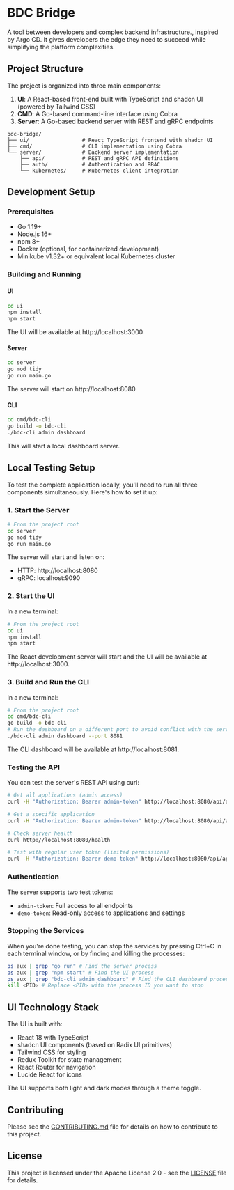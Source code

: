 # BDC Bridge

A tool between developers and complex backend infrastructure., inspired by Argo CD. It gives developers the edge they need to succeed while simplifying the platform complexities.

## Project Structure

The project is organized into three main components:

1. **UI**: A React-based front-end built with TypeScript and shadcn UI (powered by Tailwind CSS)
2. **CMD**: A Go-based command-line interface using Cobra
3. **Server**: A Go-based backend server with REST and gRPC endpoints

```
bdc-bridge/
├── ui/                 # React TypeScript frontend with shadcn UI
├── cmd/                # CLI implementation using Cobra
└── server/             # Backend server implementation
    ├── api/            # REST and gRPC API definitions
    ├── auth/           # Authentication and RBAC
    └── kubernetes/     # Kubernetes client integration
```

## Development Setup

### Prerequisites

- Go 1.19+
- Node.js 16+
- npm 8+
- Docker (optional, for containerized development)
- Minikube v1.32+ or equivalent local Kubernetes cluster

### Building and Running

#### UI

```bash
cd ui
npm install
npm start
```

The UI will be available at http://localhost:3000

#### Server

```bash
cd server
go mod tidy
go run main.go
```

The server will start on http://localhost:8080

#### CLI

```bash
cd cmd/bdc-cli
go build -o bdc-cli
./bdc-cli admin dashboard
```

This will start a local dashboard server.

## Local Testing Setup

To test the complete application locally, you'll need to run all three components simultaneously. Here's how to set it up:

### 1. Start the Server

```bash
# From the project root
cd server
go mod tidy
go run main.go
```

The server will start and listen on:
- HTTP: http://localhost:8080
- gRPC: localhost:9090

### 2. Start the UI

In a new terminal:

```bash
# From the project root
cd ui
npm install
npm start
```

The React development server will start and the UI will be available at http://localhost:3000.

### 3. Build and Run the CLI

In a new terminal:

```bash
# From the project root
cd cmd/bdc-cli
go build -o bdc-cli
# Run the dashboard on a different port to avoid conflict with the server
./bdc-cli admin dashboard --port 8081
```

The CLI dashboard will be available at http://localhost:8081.

### Testing the API

You can test the server's REST API using curl:

```bash
# Get all applications (admin access)
curl -H "Authorization: Bearer admin-token" http://localhost:8080/api/applications

# Get a specific application
curl -H "Authorization: Bearer admin-token" http://localhost:8080/api/applications/frontend

# Check server health
curl http://localhost:8080/health

# Test with regular user token (limited permissions)
curl -H "Authorization: Bearer demo-token" http://localhost:8080/api/applications
```

### Authentication

The server supports two test tokens:
- `admin-token`: Full access to all endpoints
- `demo-token`: Read-only access to applications and settings

### Stopping the Services

When you're done testing, you can stop the services by pressing Ctrl+C in each terminal window, or by finding and killing the processes:

```bash
ps aux | grep "go run" # Find the server process
ps aux | grep "npm start" # Find the UI process
ps aux | grep "bdc-cli admin dashboard" # Find the CLI dashboard process
kill <PID> # Replace <PID> with the process ID you want to stop
```

## UI Technology Stack

The UI is built with:
- React 18 with TypeScript
- shadcn UI components (based on Radix UI primitives)
- Tailwind CSS for styling
- Redux Toolkit for state management
- React Router for navigation
- Lucide React for icons

The UI supports both light and dark modes through a theme toggle.

## Contributing

Please see the [CONTRIBUTING.md](CONTRIBUTING.md) file for details on how to contribute to this project.

## License

This project is licensed under the Apache License 2.0 - see the [LICENSE](LICENSE) file for details. 